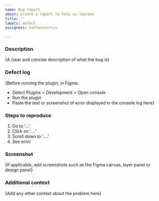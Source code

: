 ```yaml
---
name: Bug report
about: Create a report to help us improve
title: ''
labels: defect
assignees: nathanacurtis

---
```


### Description

{A clear and concise description of what the bug is}

### Defect log

{Before running the plugin, in Figma:
* Select Plugins > Development > Open console
* Run the plugin
* Paste the text or screenshot of error displayed in the console log here}

### Steps to reproduce

1. Go to '...'
2. Click on '....'
3. Scroll down to '....'
4. See error

### Screenshot

{If applicable, add screenshots such as the Figma canvas, layer panel or design panel}

### Additional context

{Add any other context about the problem here}
